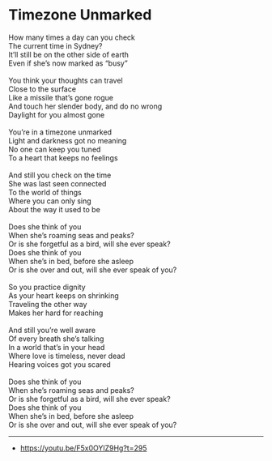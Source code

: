 # Timezone Unmarked

How many times a day can you check \
The current time in Sydney? \
It’ll still be on the other side of earth \
Even if she’s now marked as “busy” \
\
You think your thoughts can travel \
Close to the surface \
Like a missile that’s gone rogue \
And touch her slender body, and do no wrong \
Daylight for you almost gone \
\
You’re in a timezone unmarked \
Light and darkness got no meaning \
No one can keep you tuned \
To a heart that keeps no feelings \
\
And still you check on the time \
She was last seen connected \
To the world of things \
Where you can only sing \
About the way it used to be \
\
Does she think of you \
When she’s roaming seas and peaks? \
Or is she forgetful as a bird, will she ever speak? \
Does she think of you \
When she’s in bed, before she asleep \
Or is she over and out, will she ever speak of you?\
\
So you practice dignity \
As your heart keeps on shrinking \
Traveling the other way \
Makes her hard for reaching \
\
And still you’re well aware \
Of every breath she’s talking \
In a world that’s in your head \
Where love is timeless, never dead \
Hearing voices got you scared \
\
Does she think of you \
When she’s roaming seas and peaks? \
Or is she forgetful as a bird, will she ever speak? \
Does she think of you \
When she’s in bed, before she asleep \
Or is she over and out, will she ever speak of you?

---
- https://youtu.be/F5x0OYlZ9Hg?t=295
